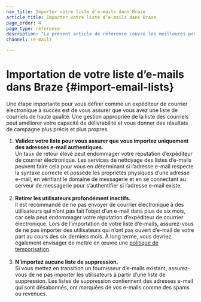 ```yaml
---
nav_title: Importer votre liste d’e-mails dans Braze
article_title: Importer votre liste d’e-mails dans Braze
page_order: 4
page_type: reference
description: "Le présent article de référence couvre les meilleures pratiques d’importation de votre liste d’e-mails dans Braze."
channel: (e-mail)

---
```


# Importation de votre liste d’e-mails dans Braze {#import-email-lists}

Une étape importante pour vous définir comme un expéditeur de courrier électronique à succès est de vous assurer que vous avez une liste de courriels de haute qualité. Une gestion appropriée de la liste des courriels peut améliorer votre capacité de délivrabilité et vous donner des résultats de campagne plus précis et plus propres.

1. **Validez votre liste pour vous assurer que vous importez uniquement des adresses e-mail authentiques.**<br>Un taux de retour élevé peut endommager votre réputation d’expéditeur de courrier électronique. Les services de nettoyage des listes d’e-mails peuvent faire cela pour vous en déterminant si l’adresse e-mail respecte la syntaxe correcte et possède les propriétés physiques d’une adresse e-mail, en vérifiant le domaine de messagerie et en se connectant au serveur de messagerie pour s’authentifier si l’adresse e-mail existe.<br><br>
2. **Retirer les utilisateurs profondément inactifs.**<br>Il est recommandé de ne pas envoyer de courrier électronique à des utilisateurs qui n’ont pas fait l’objet d’un e-mail dans plus de six mois, car cela peut endommager votre réputation d’expéditeur de courrier électronique. Lors de l’importation de votre liste d’e-mails, assurez-vous de ne pas importer des utilisateurs qui n’ont pas ouvert d’e-mail de votre part au cours des six derniers mois. À long terme, vous devriez également envisager de mettre en œuvre une [politique de temporisation][60].<br><br>
3. **N’importez aucune liste de suppression.**<br>Si vous mettez en transition un fournisseur d’e-mails existant, assurez-vous de ne pas importer les utilisateurs à partir d’une liste de suppression. Les listes de suppression contiennent des adresses e-mail qui sont désabonnés, ont marquées de vos e-mails comme  des spams ou revenues.

[60]: {{site.baseurl}}/user_guide/message_building_by_channel/email/best_practices/sunset_policies/
